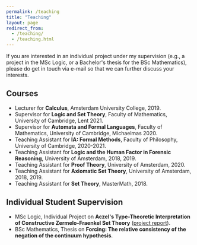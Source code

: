 ```yaml
---
permalink: /teaching
title: "Teaching"
layout: page
redirect_from: 
  - /teaching/
  - /teaching.html
---
```


If you are interested in an individual project under my supervision (e.g., a project in the MSc Logic, or a Bachelor's thesis for the BSc Mathematics), please do get in touch via e-mail so that we can further discuss your interests.

## Courses

- Lecturer for **Calculus**, Amsterdam University College, 2019.
- Supervisor for **Logic and Set Theory**, Faculty of Mathematics, University of Cambridge, Lent 2021.
- Supervisor for **Automata and Formal Languages**, Faculty of Mathematics, University of Cambridge, Michaelmas 2020.
- Teaching Assistant for **IA: Formal Methods**, Faculty of Philosophy, University of Cambridge, 2020-2021.
- Teaching Assistant for **Logic and the Human Factor in Forensic Reasoning**, University of Amsterdam, 2018, 2019.
- Teaching Assistant for **Proof Theory**, University of Amsterdam, 2020.
- Teaching Assistant for **Axiomatic Set Theory**, University of Amsterdam, 2018, 2019.
- Teaching Assistant for **Set Theory**, MasterMath, 2018.

## Individual Student Supervision
- MSc Logic, Individual Project on **Aczel's Type-Theoretic Interpretation of Constructive Zermelo-Fraenkel Set Theory** ([project report](https://eprints.illc.uva.nl/1769/1/wehr.pdf)).
- BSc Mathematics, Thesis on **Forcing: The relative consistency of the negation of the continuum hypothesis**.
